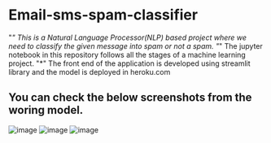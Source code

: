 # Email-sms-spam-classifier
"*" This is a Natural Language Processor(NLP) based project where we need to classify the given message into spam or not a spam.
"*" The jupyter notebook in this repository follows all the stages of a machine learning project.
"*" The front end of the application is developed using streamlit library and the model is deployed in heroku.com
## You can check the below screenshots from the woring model.
![image](https://user-images.githubusercontent.com/94861619/195978990-f157252f-b82c-432b-baa0-928529f9cab6.png)
![image](https://user-images.githubusercontent.com/94861619/195979041-cb3f9fc5-81e8-40d0-b993-1aace02b039a.png)
![image](https://user-images.githubusercontent.com/94861619/195979082-4724cce0-995f-4be4-8a1d-38879ab00228.png)

